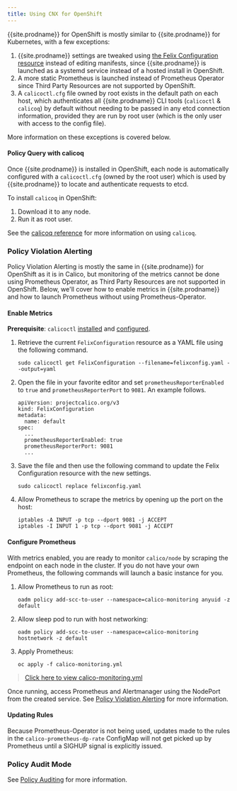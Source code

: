 ```yaml
---
title: Using CNX for OpenShift
---
```


{{site.prodname}} for OpenShift is mostly similar to {{site.prodname}} for Kubernetes, with a few exceptions:

1. {{site.prodname}} settings are tweaked using [the Felix Configuration resource](../../../reference/calicoctl/resources/felixconfig) instead of editing manifests, since {{site.prodname}} is launched as a systemd service instead of a hosted install in OpenShift.
1. A more static Prometheus is launched instead of Prometheus Operator since Third Party Resources
are not supported by OpenShift.
1. A `calicoctl.cfg` file owned by root exists in the default path on each host, which authenticates all {{site.prodname}}
CLI tools (`calicoctl` & `calicoq`) by default without needing to be passed in any etcd connection information, provided they
are run by root user (which is the only user with access to the config file).

More information on these exceptions is covered below.

#### Policy Query with calicoq

Once {{site.prodname}} is installed in OpenShift, each node is automatically configured with
a `calicoctl.cfg` (owned by the root user) which is used by {{site.prodname}} to locate and authenticate
requests to etcd.

To install `calicoq` in OpenShift:

1. Download it to any node.
1. Run it as root user.

See the [calicoq reference](../../../reference/calicoq/) for more information on using `calicoq`.

### Policy Violation Alerting

Policy Violation Alerting is mostly the same in {{site.prodname}} for OpenShift as it is in Calico, but monitoring of the metrics
cannot be done using Prometheus Operator, as Third Party Resources are not supported in OpenShift. Below,
we'll cover how to enable metrics in {{site.prodname}} and how to launch Prometheus without using Prometheus-Operator.

#### Enable Metrics

**Prerequisite**: `calicoctl` [installed](../../../usage/calicoctl/install) and [configured](../../../usage/calicoctl/configure).

1. Retrieve the current `FelixConfiguration` resource as a YAML file using the following command.

   ```
   sudo calicoctl get FelixConfiguration --filename=felixconfig.yaml --output=yaml
   ```
   
1. Open the file in your favorite editor and set `prometheusReporterEnabled` to `true` and `prometheusReporterPort` to `9081`. An example follows.

   ```
   apiVersion: projectcalico.org/v3
   kind: FelixConfiguration
   metadata:
     name: default
   spec:
     ...
     prometheusReporterEnabled: true
     prometheusReporterPort: 9081
     ...
   ```

1. Save the file and then use the following command to update the Felix Configuration resource with the new settings.

   ```
   sudo calicoctl replace felixconfig.yaml
   ```

1. Allow Prometheus to scrape the metrics by opening up the port on the host:

   ```
   iptables -A INPUT -p tcp --dport 9081 -j ACCEPT
   iptables -I INPUT 1 -p tcp --dport 9081 -j ACCEPT
   ```

#### Configure Prometheus

With metrics enabled, you are ready to monitor `calico/node` by scraping the endpoint on each node
in the cluster. If you do not have your own Prometheus, the following commands will launch a basic
instance for you.

1. Allow Prometheus to run as root:

   ```
   oadm policy add-scc-to-user --namespace=calico-monitoring anyuid -z default
   ```

1. Allow sleep pod to run with host networking:

   ```
   oadm policy add-scc-to-user --namespace=calico-monitoring hostnetwork -z default
   ```

1. Apply Prometheus:

   ```
   oc apply -f calico-monitoring.yml
   ```

>[Click here to view calico-monitoring.yml](../calico-monitoring.yml)

Once running, access Prometheus and Alertmanager using the NodePort from the created service.
See [Policy Violation Alerting](../../../reference/cnx/policy-violations) for more information.

#### Updating Rules

Because Prometheus-Operator is not being used, updates made to the rules in the `calico-prometheus-dp-rate` ConfigMap
will not get picked up by Prometheus until a SIGHUP signal is explicitly issued.

### Policy Audit Mode

See [Policy Auditing](../../../reference/cnx/policy-auditing) for more information.
